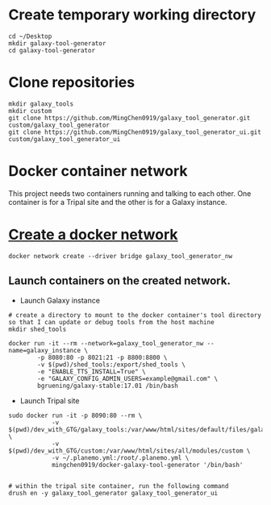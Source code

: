 # Create temporary working directory

``` 
cd ~/Desktop
mkdir galaxy-tool-generator
cd galaxy-tool-generator
```

# Clone repositories

```
mkdir galaxy_tools 
mkdir custom
git clone https://github.com/MingChen0919/galaxy_tool_generator.git custom/galaxy_tool_generator
git clone https://github.com/MingChen0919/galaxy_tool_generator_ui.git custom/galaxy_tool_generator_ui
```

# Docker container network

This project needs two containers running and talking to each other. One container is
for a Tripal site and the other is for a Galaxy instance.


# [Create a docker network](https://docs.docker.com/engine/userguide/networking/#bridge-networks)

```
docker network create --driver bridge galaxy_tool_generator_nw
```

## Launch containers on the created network.

* Launch Galaxy instance

```
# create a directory to mount to the docker container's tool directory so that I can update or debug tools from the host machine
mkdir shed_tools
 
docker run -it --rm --network=galaxy_tool_generator_nw --name=galaxy_instance \
        -p 8080:80 -p 8021:21 -p 8800:8800 \
        -v $(pwd)/shed_tools:/export/shed_tools \
		-e "ENABLE_TTS_INSTALL=True" \
	    -e "GALAXY_CONFIG_ADMIN_USERS=example@gmail.com" \
	    bgruening/galaxy-stable:17.01 /bin/bash
```


* Launch Tripal site

``` 
sudo docker run -it -p 8090:80 --rm \
            -v $(pwd)/dev_with_GTG/galaxy_tools:/var/www/html/sites/default/files/galaxy_tools \
            -v $(pwd)/dev_with_GTG/custom:/var/www/html/sites/all/modules/custom \
            -v ~/.planemo.yml:/root/.planemo.yml \
            mingchen0919/docker-galaxy-tool-generator '/bin/bash'
            
            
# within the tripal site container, run the following command
drush en -y galaxy_tool_generator galaxy_tool_generator_ui
```